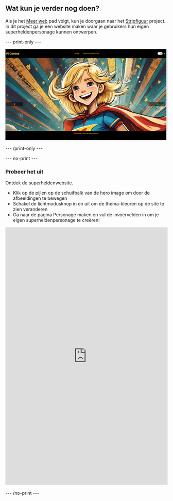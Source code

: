 ## Wat kun je verder nog doen?

Als je het [Meer web](https://projects.raspberrypi.org/nl/pathways/meere-web) pad volgt, kun je doorgaan naar het [Stripfiguur](https://projects.raspberrypi.org/en/projects/comic-character) project. In dit project ga je een website maken waar je gebruikers hun eigen superheldenpersonage kunnen ontwerpen.

\--- print-only ---

![Het voltooide stripfiguurproject](images/comic-character.png)

\--- /print-only ---

\--- no-print ---

### Probeer het uit

<div style="display: flex; flex-wrap: wrap">
<div style="flex-basis: 175px; flex-grow: 1">  
Ontdek de superheldenwebsite. 

- Klik op de pijlen op de schuifbalk van de hero image om door de afbeeldingen te bewegen
- Schakel de lichtmodusknop in en uit om de thema-kleuren op de site te zien veranderen
- Ga naar de pagina Personage maken en vul de invoervelden in om je eigen superheldenpersonage te creëren!

<iframe src="https://editor.raspberrypi.org/en/embed/viewer/comic-character-complete" width="100%" height="800" frameborder="0" marginwidth="0" marginheight="0" allowfullscreen> </iframe>
</div>
</div>

\--- /no-print ---
